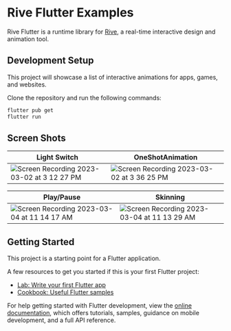 # Rive Flutter Examples

Rive Flutter is a runtime library for [Rive](https://pub.dev/packages/rive), a real-time interactive design and animation tool.

## Development Setup

This project will showcase a list of interactive animations for apps, games, and websites.

Clone the repository and run the following commands:

```sh
flutter pub get
flutter run
```

## Screen Shots

|   Light Switch    |        OneShotAnimation           |
|----------------|-------------------------------|
|  ![Screen Recording 2023-03-02 at 3 12 27 PM](https://user-images.githubusercontent.com/14290499/222408431-6d75b00c-ab68-4daf-9d46-23b1d9566c27.gif) | ![Screen Recording 2023-03-02 at 3 36 25 PM](https://user-images.githubusercontent.com/14290499/222412090-fceb787a-ae3f-46ea-b3ce-1da919257007.gif) |

|   Play/Pause    |        Skinning            |
|----------------|-------------------------------|
|  ![Screen Recording 2023-03-04 at 11 14 17 AM](https://user-images.githubusercontent.com/14290499/222880713-59438877-745e-4cbf-953e-ad942f8e15ca.gif) |![Screen Recording 2023-03-04 at 11 13 29 AM](https://user-images.githubusercontent.com/14290499/222880694-6fc0c077-ebb3-4a84-8734-505f6d357839.gif)  |

## Getting Started

This project is a starting point for a Flutter application.

A few resources to get you started if this is your first Flutter project:

- [Lab: Write your first Flutter app](https://docs.flutter.dev/get-started/codelab)
- [Cookbook: Useful Flutter samples](https://docs.flutter.dev/cookbook)

For help getting started with Flutter development, view the
[online documentation](https://docs.flutter.dev/), which offers tutorials,
samples, guidance on mobile development, and a full API reference.
